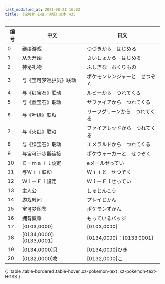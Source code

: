```yaml
---
last_modified_at: 2021-08-21 16:02
title: 《宝可梦 心金／魂银》文本 435
---
```

| 编号 | 中文 | 日文 |
| ---- | ---- | ---- |
| 0 | 继续游戏 | つづきから　はじめる |
| 1 | 从头开始 | さいしょから　はじめる |
| 2 | 神秘礼物 | ふしぎな　おくりもの |
| 3 | 与《宝可梦巡护员》联动 | ポケモンレンジャーと　せつぞく |
| 4 | 与《红宝石》联动 | ルビーから　つれてくる |
| 5 | 与《蓝宝石》联动 | サファイアから　つれてくる |
| 6 | 与《叶绿》联动 | リーフグリーンから　つれてくる |
| 7 | 与《火红》联动 | ファイアレッドから　つれてくる |
| 8 | 与《绿宝石》联动 | エメラルドから　つれてくる |
| 9 | 与宝可计步器连接 | ポケウォーカーと　せつぞく |
| 10 | Ｅーｍａｉｌ设定 | eメールせってい |
| 11 | 与Ｗｉｉ联动 | Ｗｉｉと　せつぞく |
| 12 | ＷｉーＦｉ设定 | ＷｉーＦｉせってい |
| 13 | 主人公 | しゅじんこう |
| 14 | 游戏时间 | プレイじかん |
| 15 | 宝可梦图鉴 | ポケモンずかん |
| 16 | 拥有徽章 | もっているバッジ |
| 17 | [0103,0000] | [0103,0000] |
| 18 | [0134,0000]:[0133,0001] | [0134,0000]：[0133,0001] |
| 19 | [0134,0000]只 | [0134,0000]ひき |
| 20 | [0132,0000]枚 | [0132,0000]こ |
{: .table .table-bordered .table-hover .xz-pokemon-text .xz-pokemon-text-HGSS }
